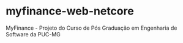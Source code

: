 # myfinance-web-netcore
MyFinance - Projeto do Curso de Pós Graduação em Engenharia de Software da PUC-MG
